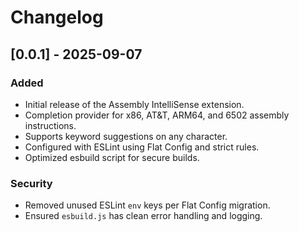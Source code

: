 # Changelog
## [0.0.1] - 2025-09-07
### Added
- Initial release of the Assembly IntelliSense extension.
- Completion provider for x86, AT&T, ARM64, and 6502 assembly instructions.
- Supports keyword suggestions on any character.
- Configured with ESLint using Flat Config and strict rules.
- Optimized esbuild script for secure builds.

### Security
- Removed unused ESLint `env` keys per Flat Config migration.
- Ensured `esbuild.js` has clean error handling and logging.
